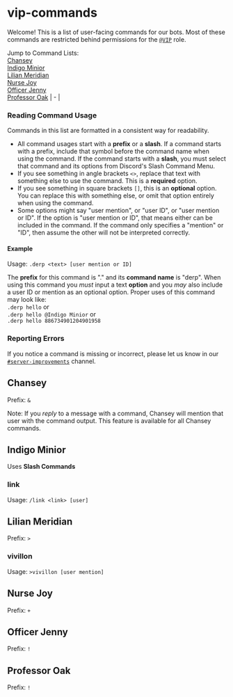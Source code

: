 # vip-commands

Welcome! This is a list of user-facing commands for our bots. Most of these commands are restricted behind permissions for the [`@VIP`](https://discord.com/channels/200837505145110528/1018989009936060436) role.

Jump to Command Lists:<br/>[Chansey](#chansey)<br/>[Indigo Minior](#indigo-minior)<br/>[Lilian Meridian](#lilian-meridian)<br/>[Nurse Joy](#nurse-joy)<br/>[Officer Jenny](#officer-jenny)<br/>[Professor Oak](#professor-oak)
| - |


### Reading Command Usage

Commands in this list are formatted in a consistent way for readability.
- All command usages start with a **prefix** or a **slash**. If a command starts with a prefix, include that symbol before the command name when using the command. If the command starts with a **slash**, you must select that command and its options from Discord's Slash Command Menu.
- If you see something in angle brackets `<>`, replace that text with something else to use the command. This is a **required** option.
- If you see something in square brackets `[]`, this is an **optional** option. You can replace this with something else, or omit that option entirely when using the command.
- Some options might say "user mention", or "user ID", or "user mention or ID". If the option is "user mention or ID", that means either can be included in the command. If the command only specifies a "mention" or "ID", then assume the other will not be interpreted correctly.

#### Example
Usage: `.derp <text> [user mention or ID]`

The **prefix** for this command is "." and its **command name** is "derp". When using this command you *must* input a text **option** and you *may* also include a user ID or mention as an optional option. Proper uses of this command may look like:  
`.derp hello` or  
`.derp hello @Indigo Minior` or  
`.derp hello 886734901204901958`  

### Reporting Errors

If you notice a command is missing or incorrect, please let us know in our [`#server-improvements`](https://discord.com/channels/200837505145110528/522553718743498762) channel.

## Chansey

Prefix: `&`

Note: If you *reply* to a message with a command, Chansey will mention that user with the command output. This feature is available for all Chansey commands.

## Indigo Minior

Uses **Slash Commands**

### link
Usage: `/link <link> [user]`

## Lilian Meridian

Prefix: `>`

### vivillon
Usage: `>vivillon [user mention]`

## Nurse Joy

Prefix: `+`

## Officer Jenny

Prefix: `!`

## Professor Oak

Prefix: `!`
